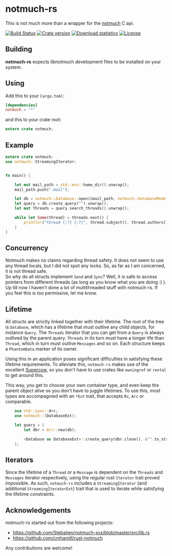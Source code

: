 # notmuch-rs

This is not much more than a wrapper for the [notmuch](https://notmuchmail.org/) C api.

[![Build Status](https://travis-ci.org/vhdirk/notmuch-rs.svg?branch=master)](https://travis-ci.org/vhdirk/notmuch-rs)
[![Crate version](https://img.shields.io/crates/v/notmuch.svg)](https://crates.io/crates/notmuch)
[![Download statistics](https://img.shields.io/crates/d/notmuch.svg)](https://crates.io/crates/notmuch)
[![License](https://img.shields.io/crates/l/notmuch.svg)](https://crates.io/crates/notmuch)

## Building

**notmuch-rs** expects libnotmuch development files to be installed on your system.

## Using

Add this to your `Cargo.toml`:

```toml
[dependencies]
notmuch = "*"
```

and this to your crate root:

```rust
extern crate notmuch;
```

## Example

```rust
extern crate notmuch;
use notmuch::StreamingIterator;


fn main() {

    let mut mail_path = std::env::home_dir().unwrap();
    mail_path.push(".mail");

    let db = notmuch::Database::open(&mail_path, notmuch::DatabaseMode::ReadOnly).unwrap();
    let query = db.create_query("").unwrap();
    let mut threads = query.search_threads().unwrap();

    while let Some(thread) = threads.next() {
        println!("thread {:?} {:?}", thread.subject(), thread.authors());
    }
}

```

## Concurrency

Notmuch makes no claims regarding thread safety. It does not seem to use any
thread locals, but I did not spot any locks. So, as far as I am concerned, it is
not thread safe.  
So why do all structs implement ```Send``` and ```Sync```? Well, it _is_ safe to
access pointers from different threads (as long as you know what you are doing :) ).
Up till now I haven't done a lot of multithreaded stuff with notmuch-rs. If you
feel this is too permissive, let me know.

## Lifetime

All structs are strictly linked together with their lifetime. The root of the
tree is ```Database```, which has a lifetime that must outlive any child
objects, for instance ```Query```. The ```Threads``` iterator that you can get
from a ```Query``` is always outlived by the parent query. ```Threads``` in its
turn must have a longer life than ```Thread```, which in turn must outlive
```Messages``` and so on. Each structure keeps a ```PhantomData``` marker of its
owner.

Using this in an application poses significant difficulties in satisfying these
lifetime requirements. To alleviate this, ```notmuch-rs``` makes use of the
excellent [Supercow](https://crates.io/crates/supercow), so you don't have to
use crates like ```owningref``` or ```rental``` to get around this.

This way, you get to choose your own container type, and even keep the parent
object alive so you don't have to juggle lifetimes. To use this, most types
are accompagnied with an ```*Ext``` trait, that accepts ```Rc```, ```Arc``` or
comparable.

```rust
    use std::sync::Arc;
    use notmuch::{DatabaseExt};

    let query = {
        let dbr = Arc::new(db);

        <Database as DatabaseExt>::create_query(dbr.clone(), &"".to_string()).unwrap()
    };

```

## Iterators

Since the lifetime of a ```Thread``` or a ```Message``` is dependent on the
```Threads``` and ```Messages``` iterator respectively, using the regular rust
```Iterator``` trait proved impossible. As such, ```notmuch-rs``` includes a
```StreamingIterator``` (and additional ```StreamingIteratorExt```) trait that
is used to iterate while satisfying the lifetime constraints.


## Acknowledgements

notmuch-rs started out from the following projects:
 - https://github.com/Stebalien/notmuch-sys/blob/master/src/lib.rs
 - https://github.com/cmhamill/rust-notmuch

Any contributions are welcome!
